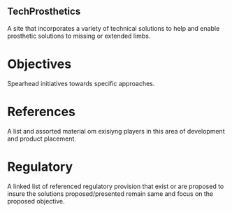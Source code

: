 ## TechProsthetics
A site that incorporates a variety of technical solutions to help and enable prosthetic solutions to missing or extended limbs.

# Objectives
Spearhead initiatives towards specific approaches.

# References
A list and assorted material om exisiyng players in this area of development and product placement.

# Regulatory
A linked list of referenced regulatory provision that exist or are proposed to insure the solutions proposed/presented remain same and focus on the proposed objective.



